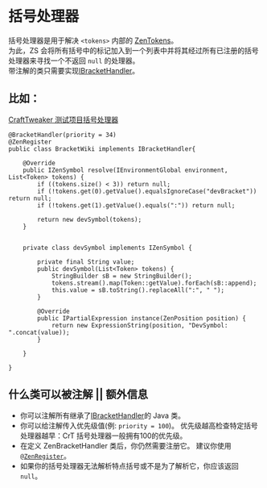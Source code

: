 # 括号处理器

括号处理器是用于解决 `<tokens>` 内部的 [ZenTokens](/Dev_Area/ZenTokens/)。  
为此，ZS 会将所有括号中的标记加入到一个列表中并将其经过所有已注册的括号处理器来寻找一个不返回 `null` 的处理器。  
带注解的类只需要实现[IBracketHandler](https://github.com/jaredlll08/CraftTweaker/blob/1.12/CraftTweaker2-API/src/main/java/crafttweaker/zenscript/IBracketHandler.java)。

## 比如：

[CraftTweaker 测试项目括号处理器](https://github.com/jaredlll08/CraftTweaker/blob/1.12/CraftTweaker2-MC1120-Tests/src/main/java/crafttweaker/tests/wiki/BracketWiki.java)

    @BracketHandler(priority = 34)
    @ZenRegister
    public class BracketWiki implements IBracketHandler{
    
        @Override
        public IZenSymbol resolve(IEnvironmentGlobal environment, List<Token> tokens) {
            if ((tokens.size() < 3)) return null; 
            if (!tokens.get(0).getValue().equalsIgnoreCase("devBracket")) return null;
            if (!tokens.get(1).getValue().equals(":")) return null;
    
            return new devSymbol(tokens);
        }
    
    
        private class devSymbol implements IZenSymbol {
    
            private final String value;
            public devSymbol(List<Token> tokens) {
                StringBuilder sB = new StringBuilder();
                tokens.stream().map(Token::getValue).forEach(sB::append);
                this.value = sB.toString().replaceAll(":", " ");
            }
    
            @Override
            public IPartialExpression instance(ZenPosition position) {
                return new ExpressionString(position, "DevSymbol: ".concat(value));
            }
    
        }
    
    }
    

## 什么类可以被注解 || 额外信息

- 你可以注解所有继承了[IBracketHandler](https://github.com/jaredlll08/CraftTweaker/blob/1.12/CraftTweaker2-API/src/main/java/crafttweaker/zenscript/IBracketHandler.java)的 Java 类。
- 你可以给注解传入优先级值(例: `priority = 100`)。 优先级越高检查特定括号处理器越早：CrT 括号处理器一般拥有100的优先级。
- 在定义 ZenBracketHandler 类后，你仍然需要注册它。 建议你使用 [`@ZenRegister`](/Dev_Area/ZenAnnotations/Annotation_ZenRegister/)。
- 如果你的括号处理器无法解析特点括号或不是为了解析它，你应该返回 `null`。